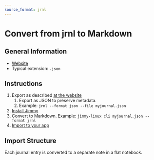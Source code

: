 ```yaml
---
source_format: jrnl
---
```


# Convert from jrnl to Markdown

## General Information

- [Website](https://jrnl.sh/)
- Typical extension: `.json`

## Instructions

1. Export as described [at the website](https://jrnl.sh/en/stable/formats/#exporting-with-file)
    1. Export as JSON to preserve metadata.
    2. Example: `jrnl --format json --file myjournal.json`
2. [Install Jimmy](../index.md#installation)
3. Convert to Markdown. Example: `jimmy-linux cli myjournal.json --format jrnl`
4. [Import to your app](../import_instructions.md)

## Import Structure

Each journal entry is converted to a separate note in a flat notebook.
